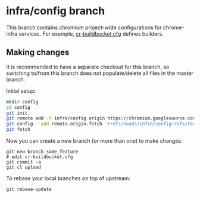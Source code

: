 # infra/config branch

This branch contains chromium project-wide configurations
for chrome-infra services.
For example, [cr-buildbucket.cfg](cr-buildbucket.cfg) defines builders.

## Making changes

It is recommended to have a separate checkout for this branch, so switching
to/from this branch does not populate/delete all files in the master branch.

Initial setup:

```bash
mkdir config
cd config
git init
git remote add -t infra/config origin https://chromium.googlesource.com/chromium/src
git config --add remote.origin.fetch '+refs/heads/infra/config:refs/remotes/origin/master'
git fetch
```

Now you can create a new branch (or more than one) to make changes:

```
git new-branch some_feature
# edit cr-buildbucket.cfg
git commit -a
git cl upload
```

To rebase your local branches on top of upstream:

```
git rebase-update
```
